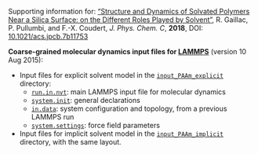 Supporting information for: [“Structure and Dynamics of Solvated Polymers Near a Silica Surface: on the Different Roles Played by Solvent”](https://doi.org/10.1021/acs.jpcb.7b11753), R. Gaillac, P. Pullumbi, and F.-X. Coudert, _J. Phys. Chem. C_, **2018**, DOI: [10.1021/acs.jpcb.7b11753](https://doi.org/acs.jpcb.7b11753)



**Coarse-grained molecular dynamics input files for [LAMMPS](http://lammps.sandia.gov/)** (version 10 Aug 2015):

- Input files for explicit solvent model in the [`input_PAAm_explicit`](input_PAAm_explicit/) directory:
  - [`run.in.nvt`](input_PAAm_explicit/run.in.nvt): main LAMMPS input file for molecular dynamics
  - [`system.init`](input_PAAm_explicit/system.init): general declarations
  - [`in.data`](input_PAAm_explicit/in.data): system configuration and topology, from a previous LAMMPS run
  - [`system.settings`](input_PAAm_explicit/system.settings): force field parameters
- Input files for implicit solvent model in the [`input_PAAm_implicit`](input_PAAm_implicit/) directory, with the same layout.
